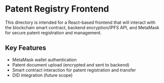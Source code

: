 # Patent Registry Frontend

This directory is intended for a React-based frontend that will interact with the blockchain smart contract, backend encryption/IPFS API, and MetaMask for secure patent registration and management.

## Key Features
- MetaMask wallet authentication
- Patent document upload (encrypted and sent to backend)
- Smart contract interaction for patent registration and transfer
- DID integration (future scope)
